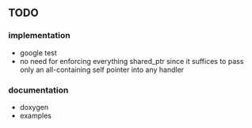 ## TODO

### implementation
- google test
- no need for enforcing everything shared_ptr since it suffices to pass only an all-containing self pointer into any handler

### documentation
- doxygen 
- examples